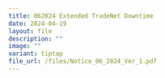 ```yaml
---
title: 062024 Extended TradeNet Downtime
date: 2024-04-19
layout: file
description: ""
image: ""
variant: tiptap
file_url: /files/Notice_06_2024_Ver_1.pdf
---
```

